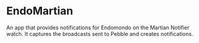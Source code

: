 # EndoMartian

An app that provides notifications for Endomondo on the Martian Notifier watch. It captures the broadcasts sent to Pebble and creates notifications.
